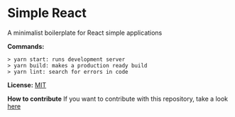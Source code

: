 # Simple React

A minimalist boilerplate for React simple applications

**Commands:**

```
> yarn start: runs development server
> yarn build: makes a production ready build
> yarn lint: search for errors in code
```

**License:** [MIT](LICENSE)

**How to contribute**
If you want to contribute with this repository, take a look [here](CONTRIBUTING.md)
